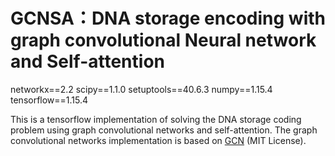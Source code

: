 # GCNSA：DNA storage encoding with graph convolutional Neural network and Self-attention

networkx==2.2
scipy==1.1.0
setuptools==40.6.3
numpy==1.15.4
tensorflow==1.15.4

This is a tensorflow implementation of solving the DNA storage coding problem using graph convolutional networks and self-attention. The graph convolutional networks implementation is based on [GCN](https://github.com/tkipf/gcn) (MIT License).

